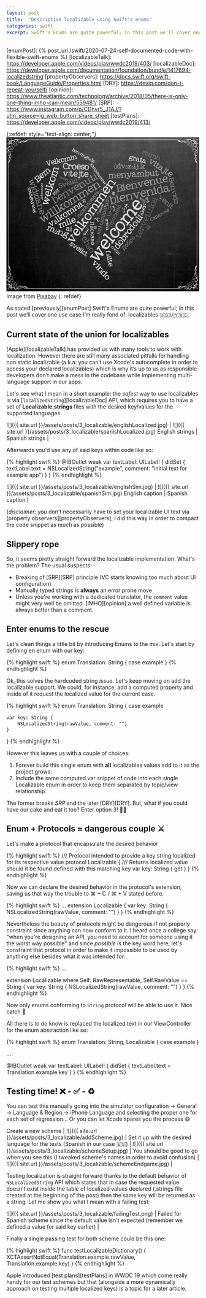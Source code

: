 ```yaml
---
layout: post
title:  "Descriptive localizable using Swift's enums"
categories: swift
excerpt: Swift's Enums are quite powerful; in this post we’ll cover one use case I’m really fond of which are localizables 🇺🇸🇺🇾🇻🇪. 
---
```


[referralLink]: https://pixabay.com/es/?utm_source=link-attribution&amp;utm_medium=referral&amp;utm_campaign=image&amp;utm_content=1995786
[enumPost]: {% post_url /swift/2020-07-24-self-documented-code-with-flexible-swift-enums %}
[localizableTalk]: https://developer.apple.com/videos/play/wwdc2019/403/
[localizableDoc]: https://developer.apple.com/documentation/foundation/bundle/1417694-localizedstring
[propertyObservers]: https://docs.swift.org/swift-book/LanguageGuide/Properties.html
[DRY]: https://deviq.com/don-t-repeat-yourself/
[opinion]: https://www.theatlantic.com/technology/archive/2018/05/there-is-only-one-thing-imho-can-mean/559481/
[SRP]: https://www.instagram.com/p/CDhvr5_J1AJ/?utm_source=ig_web_button_share_sheet
[testPlans]: https://developer.apple.com/videos/play/wwdc2019/413/

{:refdef: style="text-align: center;"}
![compass](/assets/posts/3_localizable/welcomeLocalized.jpg)
Image from [Pixabay][referralLink]
{: refdef}

As stated [previously][enumPost] Swift's Enums are quite powerful; in this post we’ll cover one use case I’m really fond of: localizables 🇺🇸🇺🇾🇻🇪. 

## Current state of the union for localizables

[Apple][localizableTalk] has provided us with many tools to work with localization. However there are still many associated pitfalls for handling non static localizable (a.k.a: you can’t use Xcode's autocomplete in order to access your declared localizables) which is why it’s up to us as responsible developers don’t make a mess in the codebase while implementing multi-language support in our apps.

Let's see what I mean in a short example: the *safest* way to use localizables is via [`localizedString`][localizableDoc] API, which requires you to have a set of **Localizable.strings** files with the desired key/values for the supported languages. 

![]({{ site.url }}/assets/posts/3_localizable/englishLocalized.jpg)  |  ![]({{ site.url }}/assets/posts/3_localizable/spanishLocalized.jpg)
English strings | Spanish strings |

Afterwards you'd use any of said keys within code like so:

{% highlight swift %}
@IBOutlet weak var textLabel: UILabel! {
    didSet {
        textLabel.text = NSLocalizedString("example", comment: "initial text for example app")
    }
}
{% endhighlight %}

![]({{ site.url }}/assets/posts/3_localizable/englishSim.jpg)  |  ![]({{ site.url }}/assets/posts/3_localizable/spanishSim.jpg)
English caption | Spanish caption |

(*disclaimer*: you don't necessarily have to set your localizable UI text via [property observers][propertyObservers], I did this way in order to compact the code snippet as much as possible)

## Slippery rope

So, it seems pretty straight forward the localizable implementation. What's the problem? The usual suspects:

- Breaking of [SRP][SRP] principle (VC starts knowing too much about UI configuration)
- Manually typed strings is **always** an error prone move
- Unless you're working with a dedicated translator, the `comment` value might very well be omitted. [IMHO][opinion] a well defined variable is always better than a comment.

## Enter enums to the rescue

Let's clean things a little bit by introducing Enums to the mix. Let's start by defining en enum with our key:

{% highlight swift %}
enum Translation: String {
    case example
}
{% endhighlight %}

Ok, this solves the hardcoded string *issue*. Let's keep moving on add the localizable support. We could, for instance, add a computed property and inside of it request the localized value for the current case.

{% highlight swift %}
enum Translation: String {
    case example
    
    var key: String {
        NSLocalizedString(rawValue, comment: "")
    }
}
{% endhighlight %}

However this leaves us with a couple of choices: 

1. Forever build this single enum with **all** localizables values add to it as the project grows.
2. Include the same computed var snippet of code into each single Localizable enum in order to keep them separated by topic/view relationship.

The former breaks *SRP* and the later [DRY][DRY]. But, what if you could have our cake and eat it too? Enter option 3! 🥳🎂

## Enum + Protocols = dangerous couple ⚔️

Let's make a protocol that encapsulate the desired behavior 

{% highlight swift %}
/// Protocol intended to provide a key string localized for its respective value 
protocol Localizable {
    /// Returns localized value should it be found defined with this matching key 
    var key: String { get }
}
{% endhighlight %}

Now we can declare the desired behavior in the protocol's extension, saving us that way the trouble to ⌘ + C / ⌘ + V stated before. 

{% highlight swift %}
...
extension Localizable {
    var key: String {
        NSLocalizedString(rawValue, comment: "")
    }
}
{% endhighlight %}

Nevertheless the beauty of protocols might be dangerous if not properly constraint since anything can now conform to it. I heard once a college say: "when you're designing an API, you need to account for someone using it the worst way possible" and since *possible* is the key word here, let's constraint that protocol in order to make it impossible to be used by anything else besides what it was intended for:

{% highlight swift %}
...

extension Localizable where Self: RawRepresentable, Self.RawValue == String {
    var key: String {
        NSLocalizedString(rawValue, comment: "")
    }
}
{% endhighlight %}

Now only enums conforming to `String` protocol will be able to use it. Nice catch 🎣

All there is to do know is replaced the localized text in our ViewController for the enum abstraction like so:

{% highlight swift %}
enum Translation: String, Localizable {
    case example
}

...

@IBOutlet weak var textLabel: UILabel! {
    didSet {
        textLabel.text = Translation.example.key
    }
}
{% endhighlight %}

## Testing time! ❌ - ✅ - ♻️

You can test this manually going into the simulator configuration -> General -> Language & Region -> iPhone Language and selecting the proper one for each set of regression... Or you can let Xcode spares you the process 😄

Create a new scheme |
![]({{ site.url }}/assets/posts/3_localizable/addScheme.jpg) |
Set it up with the desired language for the tests (Spanish in our case 🇪🇸) |
![]({{ site.url }}/assets/posts/3_localizable/schemeSetup.jpg) |
You should be good to go when you see this (I tweaked scheme's names in order to avoid confusion) |
![]({{ site.url }}/assets/posts/3_localizable/schemeEndgame.jpg) |

Testing localization is straight forward thanks to the default behavior of `NSLocalizedString` API which states that in case the requested value doesn't exist inside the table of localized values declared (.strings file created at the beginning of the post) then the same key will be returned as a string. Let me show you what I mean with a failing test:

![]({{ site.url }}/assets/posts/3_localizable/failingTest.png) |
Failed for Spanish scheme since the default value isn't expected (remember we defined a value for said key earlier) |

Finally a single passing test for both scheme could be this one:

{% highlight swift %}
func testLocalizableDictionary() {
    XCTAssertNotEqual(Translation.example.rawValue, Translation.example.key)
}
{% endhighlight %}

Apple introduced [test plans][testPlans] in WWDC 19 which come really handy for our test schemes but that (alongside a more dynamically approach on testing multiple localized keys) is a topic for a later article. 
